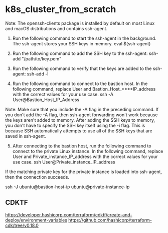 # k8s_cluster_from_scratch
Note: The openssh-clients package is installed by default on most Linux and macOS distributions and contains ssh-agent.

1.    Run the following command to start the ssh-agent in the background. The ssh-agent stores your SSH keys in memory.
eval $(ssh-agent)

2.    Run the following command to add the SSH key to the ssh-agent:
ssh-add "/path/to/key.pem"

3.    Run the following command to verify that the keys are added to the ssh-agent:
ssh-add -l

4.    Run the following command to connect to the bastion host. In the following command, replace User and Bastion_Host_****IP_address with the correct values for your use case.
ssh -A User@Bastion_Host_IP_Address

Note: Make sure that you include the -A flag in the preceding command. If you don't add the -A flag, then ssh-agent forwarding won't work because the keys aren't added to memory. After adding the SSH keys to memory, you don't have to specify the SSH key itself using the -i flag. This is because SSH automatically attempts to use all of the SSH keys that are saved in ssh-agent.

5.    After connecting to the bastion host, run the following command to connect to the private Linux instance. In the following command, replace User and Private_instance_IP_address with the correct values for your use case.
ssh User@Private_instance_IP_address

If the matching private key for the private instance is loaded into ssh-agent, then the connection succeeds.


ssh -J ubuntu@bastion-host-ip ubuntu@private-instance-ip

## CDKTF
https://developer.hashicorp.com/terraform/cdktf/create-and-deploy/environment-variables
https://github.com/hashicorp/terraform-cdk/tree/v0.18.0
